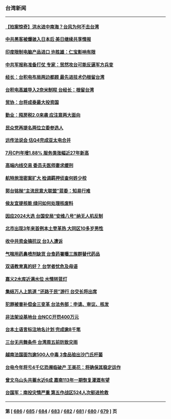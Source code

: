 ### 台湾新闻
---
#### [【拍案惊奇】洪水进中南海？台风为何不去台湾](../../pages/ncid1349361/n14050936.md) 
#### [中共黑客被爆骇入日本后 美日继续共享情报](../../pages/ncid1349361/n14051015.md) 
#### [印度限制电脑产品进口 许胜雄：仁宝影响有限](../../pages/ncid1349361/n14050925.md) 
#### [中共军报称准备打仗 专家：贸然攻台可能反逼军方兵变](../../pages/ncid1349361/n14050972.md) 
#### [经长：台积电布局两边都顾 最先进技术仍根留台湾](../../pages/ncid1349361/n14050928.md) 
#### [台积电高雄导入2奈米制程 台经长：根留台湾](../../pages/ncid1349361/n14050923.md) 
#### [贸协：台将成泰最大投资国](../../pages/ncid1349361/n14050906.md) 
#### [勤业：囤房税2.0来袭 应注意两大面向](../../pages/ncid1349361/n14050952.md) 
#### [民众党再提名两位立委参选人](../../pages/ncid1349361/n14050953.md) 
#### [远传法说会 估Q4完成亚太电合并](../../pages/ncid1349361/n14050922.md) 
#### [7月CPI年增1.88% 服务类涨幅近27年新高](../../pages/ncid1349361/n14050900.md) 
#### [高端内线交易 委员夫医师妻求缓刑](../../pages/ncid1349361/n14050908.md) 
#### [航特旅泄密案扩大 检调羁押侦查何姓少校](../../pages/ncid1349361/n14050899.md) 
#### [郭台铭抛“主流民意大联盟”蓝委：知易行难](../../pages/ncid1349361/n14050892.md) 
#### [侯友宜提核能 绿问如何处理核废料](../../pages/ncid1349361/n14050895.md) 
#### [因应2024大选 台国安局“安维八号”纳无人机反制](../../pages/ncid1349361/n14050874.md) 
#### [北市出现3年来首例本土登革热 大同区10多岁男性](../../pages/ncid1349361/n14050881.md) 
#### [收中共资金搞抗议 台3人遭诉](../../pages/ncid1349361/n14050883.md) 
#### [气喘用药鼻喷剂缺货 台食药署曝三族群替代药品](../../pages/ncid1349361/n14050887.md) 
#### [双语教育真的好？ 台学者忧危及母语](../../pages/ncid1349361/n14050885.md) 
#### [嘉义2水库近满水位 水情转蓝灯](../../pages/ncid1349361/n14050864.md) 
#### [集结万人上凯道 “还路于民”游行 台交长将出席](../../pages/ncid1349361/n14050859.md) 
#### [犯罪被害补偿金三变革 台法务部：申请、审议、核发](../../pages/ncid1349361/n14050852.md) 
#### [非法架设基地台 台NCC开罚400万元](../../pages/ncid1349361/n14050854.md) 
#### [台本土语言标注地名计划 完成逾8千笔](../../pages/ncid1349361/n14050855.md) 
#### [三台无共舞条件  台湾周五前防致灾雨](../../pages/ncid1349361/n14050837.md) 
#### [越南法国面包逾500人中毒 3食品验出沙门氏杆菌](../../pages/ncid1349361/n14050838.md) 
#### [台电今年将亏4千亿恐濒临破产 王美花：将确保其稳定运作](../../pages/ncid1349361/n14050828.md) 
#### [曾文乌山头共蓄水近6成 嘉南113年一期恢复灌溉有望](../../pages/ncid1349361/n14050775.md) 
#### [台国军：南投灾情严重 第五作战区524人次挺进抢救](../../pages/ncid1349361/n14050767.md) 

---
#### 第 [ [686](./686.md) / [685](./685.md) / [684](./684.md) / [683](./683.md) / [682](./682.md) / [681](./681.md) / [680](./680.md) / [679](./679.md) ] 页
